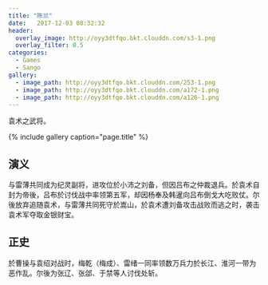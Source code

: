 ```yaml
---
title: "陈兰"
date:   2017-12-03 08:32:32
header:
  overlay_image: http://oyy3dtfqo.bkt.clouddn.com/s3-1.png
  overlay_filter: 0.5
categories:
  - Games
  - Sango
gallery:
  - image_path: http://oyy3dtfqo.bkt.clouddn.com/253-1.png
  - image_path: http://oyy3dtfqo.bkt.clouddn.com/a172-1.png
  - image_path: http://oyy3dtfqo.bkt.clouddn.com/a126-1.png
---
```


袁术之武将。

{% include gallery caption="page.title" %}

## 演义

与雷薄共同成为纪灵副将，进攻位於小沛之刘备，但因吕布之仲裁退兵。於袁术自封为帝後，吕布於讨伐战中率领第五军，却因杨奉及韩暹向吕布倒戈大吃败仗。尔後放弃追随袁术，与雷薄共同死守於嵩山，於袁术遭刘备攻击战败而逃之时，袭击袁术军夺取金银财宝。

## 正史

於曹操与袁绍对战时，梅乾（梅成）、雷绪一同率领数万兵力於长江、淮河一带为恶作乱。尔後为张辽、张郃、于禁等人讨伐处斩。